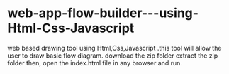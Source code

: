# web-app-flow-builder---using-Html-Css-Javascript
web based drawing tool using Html,Css,Javascript .this tool will allow the user to draw basic flow diagram.
download the zip folder
extract the zip folder then,
open the index.html file in any browser and run.
